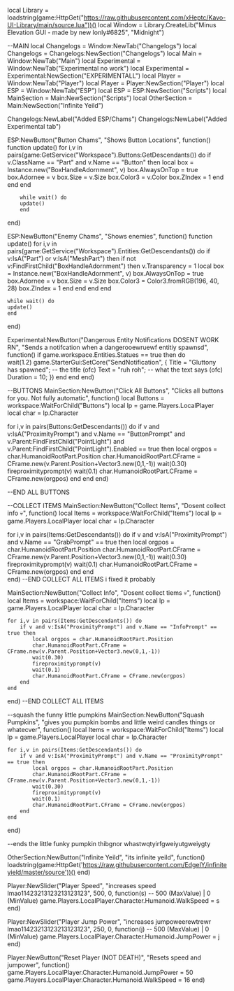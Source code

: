 local Library = loadstring(game:HttpGet("https://raw.githubusercontent.com/xHeptc/Kavo-UI-Library/main/source.lua"))()
local Window = Library.CreateLib("Minus Elevation GUI - made by new lonly#6825", "Midnight")

--MAIN
local Changelogs = Window:NewTab("Changelogs")
local Changelogs = Changelogs:NewSection("Changelogs")
local Main = Window:NewTab("Main")
local Experimental = Window:NewTab("Experimental no work")
local Experimental = Experimental:NewSection("EXPERIMENTALL")
local Player = Window:NewTab("Player")
local Player = Player:NewSection("Player")
local ESP = Window:NewTab("ESP")
local ESP = ESP:NewSection("Scripts")
local MainSection = Main:NewSection("Scripts")
local OtherSection = Main:NewSection("Infinite Yeild")

Changelogs:NewLabel("Added ESP/Chams")
Changelogs:NewLabel("Added Experimental tab")

ESP:NewButton("Button Chams", "Shows Button Locations", function()
    function update()
        for i,v in pairs(game:GetService("Workspace").Buttons:GetDescendants()) do
            if v.ClassName == "Part" and v.Name == "Button"  then
                local box = Instance.new("BoxHandleAdornment", v)
                    box.AlwaysOnTop = true
                    box.Adornee = v
                    box.Size = v.Size
                    box.Color3 = v.Color
                    box.ZIndex = 1
            end
        end
        end
        
        while wait() do
        update()
        end
end)

ESP:NewButton("Enemy Chams", "Shows enemies", function()
    function update()
        for i,v in pairs(game:GetService("Workspace").Entities:GetDescendants()) do
            if v:IsA("Part") or v:IsA("MeshPart") then
                if not v:FindFirstChild("BoxHandleAdornment") then
                    v.Transparency = 1
                    local box = Instance.new("BoxHandleAdornment", v)
                    box.AlwaysOnTop = true
                    box.Adornee = v
                    box.Size = v.Size
                    box.Color3 = Color3.fromRGB(196, 40, 28)
                    box.ZIndex = 1
                end
            end
        end
    end
        
    while wait() do
    update()
    end
end)

Experimental:NewButton("Dangerous Entity Notifications DOSENT WORK RN", "Sends a notifcation when a dangerooewruewf entitiy spawnsd", function()
    if game.workspace.Entities.Statues == true then do  
        wait(1.2)
        game.StarterGui:SetCore("SendNotification", {
        Title = "Gluttony has spawned"; -- the title (ofc)
        Text = "ruh roh"; -- what the text says (ofc) 
        Duration = 10; })
    end end
end)

--BUTTONS
MainSection:NewButton("Click All Buttons", "Clicks all buttons for you. Not fully automatic", function()
    local Buttons = workspace:WaitForChild("Buttons")
    local lp = game.Players.LocalPlayer
    local char = lp.Character

for i,v in pairs(Buttons:GetDescendants()) do
    if v and v:IsA("ProximityPrompt") and v.Name == "ButtonPrompt" and v.Parent:FindFirstChild("PointLight") and v.Parent:FindFirstChild("PointLight").Enabled == true then
        local orgpos = char.HumanoidRootPart.Position
        char.HumanoidRootPart.CFrame = CFrame.new(v.Parent.Position+Vector3.new(0,1,-1))
        wait(0.30)
        fireproximityprompt(v)
        wait(0.1)
        char.HumanoidRootPart.CFrame = CFrame.new(orgpos)
    end
end 
end)

--END ALL BUTTONS

--COLLECT ITEMS
MainSection:NewButton("Collect Items", "Dosent collect info :skull:", function()
local Items = workspace:WaitForChild("Items")
local lp = game.Players.LocalPlayer
local char = lp.Character

for i,v in pairs(Items:GetDescendants()) do
    if v and v:IsA("ProximityPrompt") and v.Name == "GrabPrompt" == true then
        local orgpos = char.HumanoidRootPart.Position
        char.HumanoidRootPart.CFrame = CFrame.new(v.Parent.Position+Vector3.new(0,1,-1))
        wait(0.30)
        fireproximityprompt(v)
        wait(0.1)
        char.HumanoidRootPart.CFrame = CFrame.new(orgpos)
    end
end    
end)
--END COLLECT ALL ITEMS i fixed it probably

MainSection:NewButton("Collect Info", "Dosent collect tiems :skull:", function()
    local Items = workspace:WaitForChild("Items")
    local lp = game.Players.LocalPlayer
    local char = lp.Character
    
    for i,v in pairs(Items:GetDescendants()) do
        if v and v:IsA("ProximityPrompt") and v.Name == "InfoPrompt" == true then
            local orgpos = char.HumanoidRootPart.Position
            char.HumanoidRootPart.CFrame = CFrame.new(v.Parent.Position+Vector3.new(0,1,-1))
            wait(0.30)
            fireproximityprompt(v)
            wait(0.1)
            char.HumanoidRootPart.CFrame = CFrame.new(orgpos)
        end
    end  
end)
--END COLLECT ALL ITEMS

--squash the funny little pumpkins
MainSection:NewButton("Squash Pumpkins", "gives you pumpkin bombs and little weird candles things or whatecver", function()
    local Items = workspace:WaitForChild("Items")
    local lp = game.Players.LocalPlayer
    local char = lp.Character
    
    for i,v in pairs(Items:GetDescendants()) do
        if v and v:IsA("ProximityPrompt") and v.Name == "ProximityPrompt" == true then
            local orgpos = char.HumanoidRootPart.Position
            char.HumanoidRootPart.CFrame = CFrame.new(v.Parent.Position+Vector3.new(0,1,-1))
            wait(0.30)
            fireproximityprompt(v)
            wait(0.1)
            char.HumanoidRootPart.CFrame = CFrame.new(orgpos)
        end
    end  
end)

--ends the little funky pumpkin thibgnor whastwqtyirfgweiyutgweiygty

OtherSection:NewButton("Infinite Yeild", "its infinite yeild", function()
    loadstring(game:HttpGet('https://raw.githubusercontent.com/EdgeIY/infiniteyield/master/source'))()
end)


Player:NewSlider("Player Speed", "increases speed lmao11423213123213123123", 500, 0, function(s) -- 500 (MaxValue) | 0 (MinValue)
    game.Players.LocalPlayer.Character.Humanoid.WalkSpeed = s
end)

Player:NewSlider("Player Jump Power", "increases jumpoweerewtrewr lmao11423213123213123123", 250, 0, function(j) -- 500 (MaxValue) | 0 (MinValue)
    game.Players.LocalPlayer.Character.Humanoid.JumpPower = j
end)

Player:NewButton("Reset Player (NOT DEATH)", "Resets speed and jumpower", function()
    game.Players.LocalPlayer.Character.Humanoid.JumpPower = 50
    game.Players.LocalPlayer.Character.Humanoid.WalkSpeed = 16
end)

